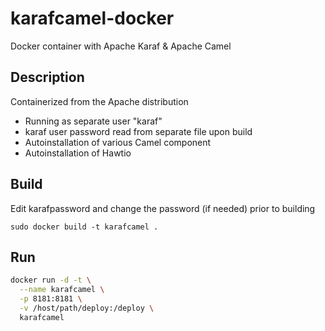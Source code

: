 # karafcamel-docker
Docker container with Apache Karaf &amp; Apache Camel

Description
-----------
Containerized from the Apache distribution
- Running as separate user "karaf"
- karaf user password read from separate file upon build
- Autoinstallation of various Camel component
- Autoinstallation of Hawtio

Build
-----

Edit karafpassword and change the password (if needed) prior to building

```sudo docker build -t karafcamel .```

Run
---

```bash
docker run -d -t \
  --name karafcamel \
  -p 8181:8181 \
  -v /host/path/deploy:/deploy \
  karafcamel
```
